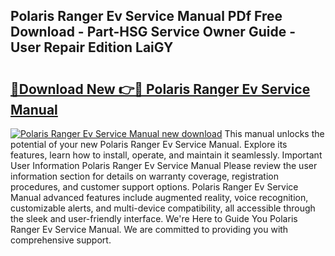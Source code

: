 ## Polaris Ranger Ev Service Manual PDf Free Download - Part-HSG Service Owner Guide - User Repair Edition LaiGY

# <h2><a href="http://cf20078.oget.top/?id=Polaris+Ranger+Ev+Service+Manual">🔗Download New 👉🔴 Polaris Ranger Ev Service Manual</a></h2>

[![Polaris Ranger Ev Service Manual new download](https://i.imgur.com/5g1atiW.png)](http://cf20078.oget.top/?id=Polaris+Ranger+Ev+Service+Manual)
This manual unlocks the potential of your new Polaris Ranger Ev Service Manual. Explore its features, learn how to install, operate, and maintain it seamlessly. Important User Information Polaris Ranger Ev Service Manual Please review the user information section for details on warranty coverage, registration procedures, and customer support options. Polaris Ranger Ev Service Manual advanced features include augmented reality, voice recognition, customizable alerts, and multi-device compatibility, all accessible through the sleek and user-friendly interface. We're Here to Guide You Polaris Ranger Ev Service Manual. We are committed to providing you with comprehensive support.
